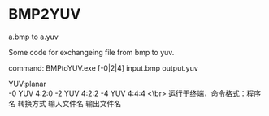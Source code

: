 # BMP2YUV
a.bmp to a.yuv

Some code for exchangeing file from bmp to yuv.

command:   BMPtoYUV.exe   [-0|2|4]   input.bmp   output.yuv

YUV:planar     
    -0 YUV 4:2:0
    -2 YUV 4:2:2
    -4 YUV 4:4:4  <\br>
运行于终端，命令格式：程序名 转换方式 输入文件名 输出文件名
